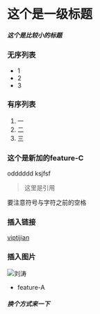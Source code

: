 # 这个是一级标题
##### 这个是比较小的标题

### 无序列表
* 1
* 2
* 3

### 有序列表
1. 一
2. 二
3. 三

### 这个是新加的feature-C

odddddd
ksjfsf

> 这里是引用

要注意符号与字符之前的空格

### 插入链接
[viptijian](http://www.viptijian.com/0591)

### 插入图片
![刘涛](http://image93.360doc.com/DownloadImg/2016/01/1311/64413366_4.jpg)

- feature-A

##### 换个方式来一下

